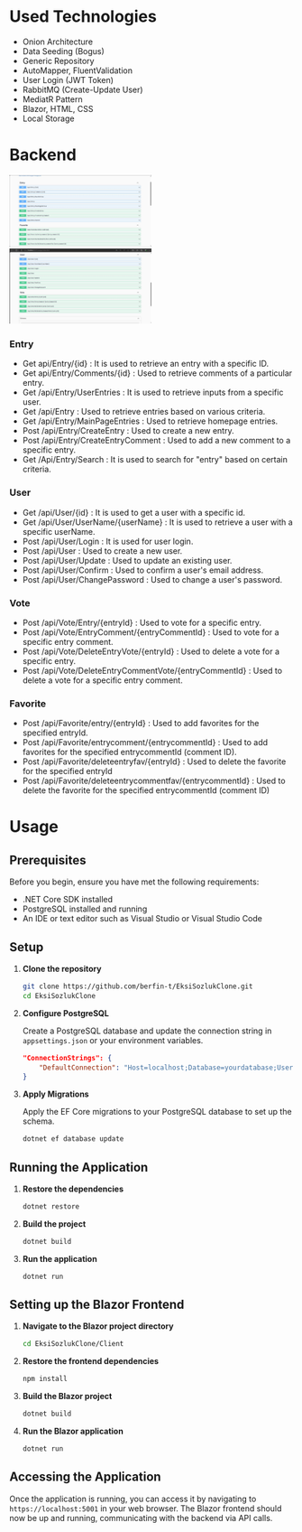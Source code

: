 # Used Technologies

- Onion Architecture
- Data Seeding (Bogus)
- Generic Repository
- AutoMapper, FluentValidation
- User Login (JWT Token)
- RabbitMQ (Create-Update User)
- MediatR Pattern
- Blazor, HTML, CSS
- Local Storage
 
# Backend

<img src="ss/backend.jpg" width=50% />

<img src="ss/backend1.jpg" width=50% />

### Entry
- Get api/Entry/{id} : It is used to retrieve an entry with a specific ID.
- Get api/Entry/Comments/{id} : Used to retrieve comments of a particular entry.
- Get /api/Entry/UserEntries : It is used to retrieve inputs from a specific user.
- Get /api/Entry : Used to retrieve entries based on various criteria.
- Get /api/Entry/MainPageEntries : Used to retrieve homepage entries.
- Post /api/Entry/CreateEntry : Used to create a new entry.
- Post /api/Entry/CreateEntryComment : Used to add a new comment to a specific entry.
- Get /Api/Entry/Search : It is used to search for "entry" based on certain criteria.
### User
- Get /api/User/{id} : It is used to get a user with a specific id.
- Get /api/User/UserName/{userName} : It is used to retrieve a user with a specific userName.
- Post /api/User/Login : It is used for user login.
- Post /api/User : Used to create a new user.
- Post /api/User/Update : Used to update an existing user.
- Post /api/User/Confirm : Used to confirm a user's email address.
- Post /api/User/ChangePassword : Used to change a user's password.
### Vote
- Post /api/Vote/Entry/{entryId} : Used to vote for a specific entry.
- Post /api/Vote/EntryComment/{entryCommentId} : Used to vote for a specific entry comment.
- Post /api/Vote/DeleteEntryVote/{entryId} : Used to delete a vote for a specific entry.
- Post /api/Vote/DeleteEntryCommentVote/{entryCommentId} : Used to delete a vote for a specific entry comment.
### Favorite
- Post /api/Favorite/entry/{entryId} : Used to add favorites for the specified entryId.
- Post /api/Favorite/entrycomment/{entrycommentId} : Used to add favorites for the specified entrycommentId (comment ID).
- Post /api/Favorite/deleteentryfav/{entryId} : Used to delete the favorite for the specified entryId
- Post /api/Favorite/deleteentrycommentfav/{entrycommentId} : Used to delete the favorite for the specified entrycommentId (comment ID)
  
# Usage

## Prerequisites

Before you begin, ensure you have met the following requirements:
- .NET Core SDK installed 
- PostgreSQL installed and running
- An IDE or text editor such as Visual Studio or Visual Studio Code

## Setup
1. **Clone the repository**

    ```bash
    git clone https://github.com/berfin-t/EksiSozlukClone.git
    cd EksiSozlukClone
    ```
2. **Configure PostgreSQL**

    Create a PostgreSQL database and update the connection string in `appsettings.json` or your environment variables.

    ```json
    "ConnectionStrings": {
        "DefaultConnection": "Host=localhost;Database=yourdatabase;Username=yourusername;Password=yourpassword"
    }
    ```
3. **Apply Migrations**

    Apply the EF Core migrations to your PostgreSQL database to set up the schema.

    ```bash
    dotnet ef database update
    ```
## Running the Application

1. **Restore the dependencies**

    ```bash
    dotnet restore
    ```
2. **Build the project**

    ```bash
    dotnet build
    ```
3. **Run the application**

    ```bash
    dotnet run
    ```
## Setting up the Blazor Frontend

1. **Navigate to the Blazor project directory**

    ```bash
    cd EksiSozlukClone/Client
    ```

2. **Restore the frontend dependencies**

    ```bash
    npm install
    ```

3. **Build the Blazor project**

    ```bash
    dotnet build
    ```

4. **Run the Blazor application**

    ```bash
    dotnet run
    ```

## Accessing the Application

Once the application is running, you can access it by navigating to `https://localhost:5001` in your web browser. The Blazor frontend should now be up and running, communicating with the backend via API calls.
